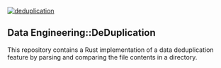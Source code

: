 [![deduplication](https://github.com/Sairam14/dataengineering-deduplication/actions/workflows/lint.yml/badge.svg?branch=main)](https://github.com/Sairam14/dataengineering-deduplication/actions/workflows/lint.yml)

## Data Engineering::DeDuplication
This repository contains a Rust implementation of a data deduplication feature by parsing and comparing the file contents in a directory.

